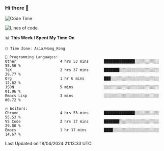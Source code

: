 ### Hi there 👋

<!--
**nicehiro/nicehiro** is a ✨ _special_ ✨ repository because its `README.md` (this file) appears on your GitHub profile.

Here are some ideas to get you started:

- 🔭 I’m currently working on ...
- 🌱 I’m currently learning ...
- 👯 I’m looking to collaborate on ...
- 🤔 I’m looking for help with ...
- 💬 Ask me about ...
- 📫 How to reach me: ...
- 😄 Pronouns: ...
- ⚡ Fun fact: ...
-->

<!--START_SECTION:waka-->
![Code Time](http://img.shields.io/badge/Code%20Time-312%20hrs%2044%20mins-blue)

![Lines of code](https://img.shields.io/badge/From%20Hello%20World%20I%27ve%20Written-2.6%20million%20lines%20of%20code-blue)

📊 **This Week I Spent My Time On** 

```text
🕑︎ Time Zone: Asia/Hong_Kong

💬 Programming Languages: 
Other                    4 hrs 53 mins       ██████████████░░░░░░░░░░░   55.56 % 
TeX                      2 hrs 37 mins       ███████░░░░░░░░░░░░░░░░░░   29.77 % 
Org                      1 hr 6 mins         ███░░░░░░░░░░░░░░░░░░░░░░   12.62 % 
JSON                     5 mins              ░░░░░░░░░░░░░░░░░░░░░░░░░   01.06 % 
Emacs Lisp               3 mins              ░░░░░░░░░░░░░░░░░░░░░░░░░   00.72 % 

🔥 Editors: 
Chrome                   4 hrs 53 mins       ██████████████░░░░░░░░░░░   55.53 % 
VS Code                  2 hrs 37 mins       ███████░░░░░░░░░░░░░░░░░░   29.80 % 
Emacs                    1 hr 17 mins        ████░░░░░░░░░░░░░░░░░░░░░   14.67 % 
```


 Last Updated on 18/04/2024 21:13:33 UTC
<!--END_SECTION:waka-->
